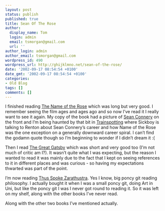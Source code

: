 ```yaml
---
layout: post
status: publish
published: true
title: Sean Of The Rose
author:
  display_name: Tom
  login: admin
  email: tsmorgan@gmail.com
  url: ''
author_login: admin
author_email: tsmorgan@gmail.com
wordpress_id: 490
wordpress_url: http://ghijklmno.net/sean-of-the-rose/
date: '2002-09-17 08:54:54 +0100'
date_gmt: '2002-09-17 08:54:54 +0100'
categories:
- Old Blog
tags: []
comments: []
---
```

<p>I finished reading <a href="http://www.amazon.co.uk/exec/obidos/ASIN/0749397055/ref=sr_aps_books_1_1/202-1319394-0344644">The Name of the Rose</a> which was long but very good. I remember seeing the film ages and ages ago and so now I&#8217;ve read it I really want to see it again. My copy of the book had a picture of  <a href="http://us.imdb.com/Name?Connery,+Sean">Sean Connery</a> on the front and I&#8217;m being haunted by that bit in <a href="http://www.amazon.co.uk/exec/obidos/ASIN/0749396067/qid=1032249650/sr=2-1/ref=sr_2_3_1/202-1319394-0344644">Trainspotting</a> where Sickboy is talking to Renton about Sean Connery&#8217;s career and how Name of the Rose was the one exception on a generally downward career spiral. I can&#8217;t find the godamn quote though so I&#8217;m beginning to wonder if I didn&#8217;t dream it :(</p>

<p>Then I read <a href="http://www.amazon.co.uk/exec/obidos/ASIN/B00004CJ5R/ref=sr_aps_vhs_1_1/202-1319394-0344644">The Great Gatsby</a> which was short and very good too (I&#8217;m not much of critic am I?). It wasn&#8217;t quite what I was expecting, but the reason I wanted to read it was mainly due to the fact that I kept on seeing references to it in different places and was curious - so having my expectations thwarted was part of the point.</p>

<p>I&#8217;m now reading <a href="http://www.amazon.co.uk/exec/obidos/ASIN/0140441182/qid=1032250947/sr=1-1/ref=sr_1_18_1/202-1319394-0344644">  Thus Spoke Zarathustra</a>. Yes I know, big poncy git reading philosophy. I actually bought it when I was a small poncy git, doing Art in Uni, but like the poncy git I was I never got round to reading it. So it was left on my shelf, along with the other books I&#8217;ve never read.</p>

<p>Along with the other two books I&#8217;ve mentioned actually.</p>

